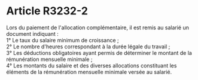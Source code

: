 # Article R3232-2

  
Lors du paiement de l'allocation complémentaire, il est remis au salarié un document indiquant :   
1° Le taux du salaire minimum de croissance ;   
2° Le nombre d'heures correspondant à la durée légale du travail ;   
3° Les déductions obligatoires ayant permis de déterminer le montant de la rémunération mensuelle minimale ;   
4° Les montants du salaire et des diverses allocations constituant les éléments de la rémunération mensuelle minimale versée au salarié.
